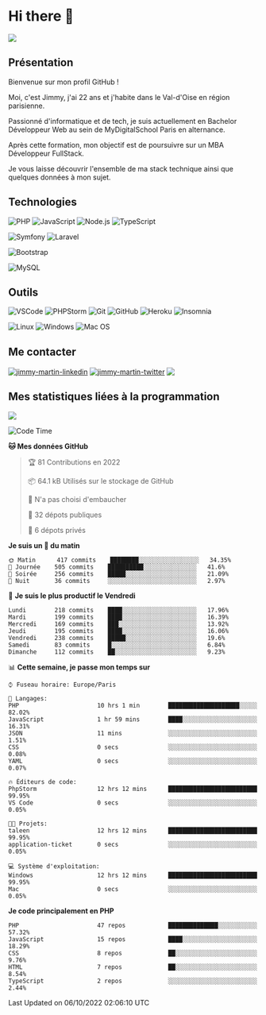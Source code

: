 # Hi there 👋

![](https://komarev.com/ghpvc/?username=jimmy-martin&color=1a1b27)

<!--
**jimmy-martin/jimmy-martin** is a ✨ _special_ ✨ repository because its `README.md` (this file) appears on your GitHub profile.

Here are some ideas to get you started:

- 🔭 I’m currently working on ...
- 🌱 I’m currently learning ...
- 👯 I’m looking to collaborate on ...
- 🤔 I’m looking for help with ...
- 💬 Ask me about ...
- 📫 How to reach me: ...
- 😄 Pronouns: ...
- ⚡ Fun fact: ...
-->

## Présentation

Bienvenue sur mon profil GitHub !

Moi, c'est Jimmy, j'ai 22 ans et j'habite dans le Val-d'Oise en région parisienne.

Passionné d'informatique et de tech, je suis actuellement en Bachelor Développeur Web au sein de MyDigitalSchool Paris en alternance.

Après cette formation, mon objectif est de poursuivre sur un MBA Développeur FullStack.

Je vous laisse découvrir l'ensemble de ma stack technique ainsi que quelques données à mon sujet.

## Technologies

<div>

![PHP](https://img.shields.io/badge/PHP-777BB4?style=for-the-badge&logo=php&logoColor=white) ![JavaScript](https://img.shields.io/badge/JavaScript-F7DF1E?style=for-the-badge&logo=javascript&logoColor=black) ![Node.js](https://img.shields.io/badge/Node.js-43853D?style=for-the-badge&logo=node.js&logoColor=white) ![TypeScript](https://img.shields.io/badge/TypeScript-007ACC?style=for-the-badge&logo=typescript&logoColor=white)

</div>
<div>

![Symfony](https://img.shields.io/badge/Symfony-092E20?style=for-the-badge&logo=symfony&logoColor=white) ![Laravel](https://img.shields.io/badge/Laravel-FF2D20?style=for-the-badge&logo=laravel&logoColor=white)

</div>
<div>

![Bootstrap](https://img.shields.io/badge/Bootstrap-563D7C?style=for-the-badge&logo=bootstrap&logoColor=white)

</div>
<div>

![MySQL](https://img.shields.io/badge/MySQL-4479A1?style=for-the-badge&logo=mysql&logoColor=white)

</div>

## Outils

![VSCode](https://img.shields.io/badge/VSCode-007ACC?style=for-the-badge&logo=visual-studio-code&logoColor=white)
![PHPStorm](http://img.shields.io/badge/-PHPStorm-181717?style=for-the-badge&logo=phpstorm&logoColor=white)
![Git](https://img.shields.io/badge/Git-E44C30?style=for-the-badge&logo=git&logoColor=white)
![GitHub](https://img.shields.io/badge/GitHub-100000?style=for-the-badge&logo=github&logoColor=white)
![Heroku](https://img.shields.io/badge/Heroku-6762a6?style=for-the-badge&logo=heroku&logoColor=white)
![Insomnia](https://img.shields.io/badge/Insomnia-5600cd?style=for-the-badge&logo=insomnia&logoColor=white)

![Linux](https://img.shields.io/badge/Linux-FCC624?style=for-the-badge&logo=linux&logoColor=white)
![Windows](https://img.shields.io/badge/Windows-0078D6?style=for-the-badge&logo=windows&logoColor=white)
![Mac OS](https://img.shields.io/badge/mac%20os-000000?style=for-the-badge&logo=apple&logoColor=white)

## Me contacter

<p>
<a href="https://www.linkedin.com/in/jimmy-martin-dev/" target="blank"><img align="center" src="https://img.shields.io/badge/-LinkedIn-0077B5?style=for-the-badge&logo=Linkedin&logoColor=white&link=https://www.linkedin.com/in/jimmy-martin-dev/" alt="jimmy-martin-linkedin"/></a>
<a href="https://twitter.com/jimmydev_" target="blank"><img align="center" src="https://img.shields.io/badge/-Twitter-1DA1F2?style=for-the-badge&logo=Twitter&logoColor=white&link=https://twitter.com/jimmydev_" alt="jimmy-martin-twitter"/></a>
 <a href="mailto:jimmy.martin952@gmail.com" target="blank"><img align="center" src="https://img.shields.io/badge/gmail-D14836?style=for-the-badge&logo=gmail&logoColor=white" /></a>
</p>

## Mes statistiques liées à la programmation

<a href="https://github-readme-stats.vercel.app/api/top-langs/?username=jimmy-martin&layout=compact">
  <img align="center" src="https://github-readme-stats.vercel.app/api/top-langs/?username=jimmy-martin&layout=compact"/>
</a>



<!--START_SECTION:waka-->
![Code Time](http://img.shields.io/badge/Code%20Time-1%2C132%20hrs%203%20mins-blue)

**🐱 Mes données GitHub** 

> 🏆 81 Contributions en 2022
 > 
> 📦 64.1 kB Utilisés sur le stockage de GitHub 
 > 
> 🚫 N'a pas choisi d'embaucher
 > 
> 📜 32 dépots publiques 
 > 
> 🔑 6 dépots privés  
 > 
**Je suis un 🐤 du matin** 

```text
🌞 Matin      417 commits    ████████░░░░░░░░░░░░░░░░░   34.35% 
🌆 Journée    505 commits    ██████████░░░░░░░░░░░░░░░   41.6% 
🌃 Soirée     256 commits    █████░░░░░░░░░░░░░░░░░░░░   21.09% 
🌙 Nuit       36 commits     ░░░░░░░░░░░░░░░░░░░░░░░░░   2.97%

```
📅 **Je suis le plus productif le Vendredi** 

```text
Lundi        218 commits    ████░░░░░░░░░░░░░░░░░░░░░   17.96% 
Mardi        199 commits    ████░░░░░░░░░░░░░░░░░░░░░   16.39% 
Mercredi     169 commits    ███░░░░░░░░░░░░░░░░░░░░░░   13.92% 
Jeudi        195 commits    ████░░░░░░░░░░░░░░░░░░░░░   16.06% 
Vendredi     238 commits    █████░░░░░░░░░░░░░░░░░░░░   19.6% 
Samedi       83 commits     █░░░░░░░░░░░░░░░░░░░░░░░░   6.84% 
Dimanche     112 commits    ██░░░░░░░░░░░░░░░░░░░░░░░   9.23%

```


📊 **Cette semaine, je passe mon temps sur** 

```text
⌚︎ Fuseau horaire: Europe/Paris

💬 Langages: 
PHP                      10 hrs 1 min        ████████████████████░░░░░   82.02% 
JavaScript               1 hr 59 mins        ████░░░░░░░░░░░░░░░░░░░░░   16.31% 
JSON                     11 mins             ░░░░░░░░░░░░░░░░░░░░░░░░░   1.51% 
CSS                      0 secs              ░░░░░░░░░░░░░░░░░░░░░░░░░   0.08% 
YAML                     0 secs              ░░░░░░░░░░░░░░░░░░░░░░░░░   0.07%

🔥 Éditeurs de code: 
PhpStorm                 12 hrs 12 mins      █████████████████████████   99.95% 
VS Code                  0 secs              ░░░░░░░░░░░░░░░░░░░░░░░░░   0.05%

🐱‍💻 Projets: 
taleen                   12 hrs 12 mins      █████████████████████████   99.95% 
application-ticket       0 secs              ░░░░░░░░░░░░░░░░░░░░░░░░░   0.05%

💻 Système d'exploitation: 
Windows                  12 hrs 12 mins      █████████████████████████   99.95% 
Mac                      0 secs              ░░░░░░░░░░░░░░░░░░░░░░░░░   0.05%

```

**Je code principalement en PHP** 

```text
PHP                      47 repos            ██████████████░░░░░░░░░░░   57.32% 
JavaScript               15 repos            ████░░░░░░░░░░░░░░░░░░░░░   18.29% 
CSS                      8 repos             ██░░░░░░░░░░░░░░░░░░░░░░░   9.76% 
HTML                     7 repos             ██░░░░░░░░░░░░░░░░░░░░░░░   8.54% 
TypeScript               2 repos             ░░░░░░░░░░░░░░░░░░░░░░░░░   2.44%

```



 Last Updated on 06/10/2022 02:06:10 UTC
<!--END_SECTION:waka-->


